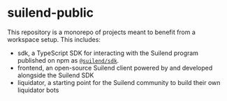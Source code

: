 # suilend-public

This repository is a monorepo of projects meant to benefit from a workspace setup. This includes:

- sdk, a TypeScript SDK for interacting with the Suilend program published on npm as [`@suilend/sdk`](https://www.npmjs.com/package/@suilend/sdk).
- frontend, an open-source Suilend client powered by and developed alongside the Suilend SDK
- liquidator, a starting point for the Suilend community to build their own liquidator bots
